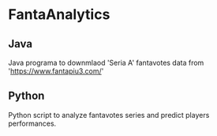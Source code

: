 # FantaAnalytics

## Java
Java programa to downmlaod 'Seria A' fantavotes data from 'https://www.fantapiu3.com/'

## Python
Python script to analyze fantavotes series and predict players performances.
